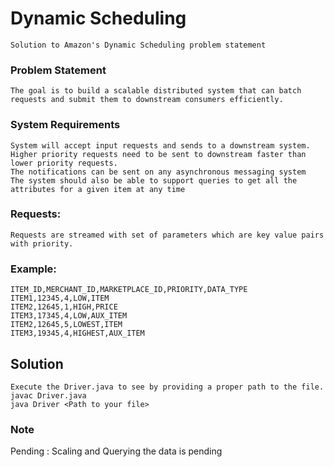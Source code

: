 # Dynamic Scheduling
    Solution to Amazon's Dynamic Scheduling problem statement

### Problem Statement
    The goal is to build a scalable distributed system that can batch requests and submit them to downstream consumers efficiently.
### System Requirements
    System will accept input requests and sends to a downstream system.
    Higher priority requests need to be sent to downstream faster than lower priority requests.
    The notifications can be sent on any asynchronous messaging system
    The system should also be able to support queries to get all the attributes for a given item at any time
### Requests:
    Requests are streamed with set of parameters which are key value pairs with priority.
### Example:
    ITEM_ID,MERCHANT_ID,MARKETPLACE_ID,PRIORITY,DATA_TYPE
    ITEM1,12345,4,LOW,ITEM
    ITEM2,12645,1,HIGH,PRICE
    ITEM3,17345,4,LOW,AUX_ITEM
    ITEM2,12645,5,LOWEST,ITEM
    ITEM3,19345,4,HIGHEST,AUX_ITEM

## Solution
    Execute the Driver.java to see by providing a proper path to the file. 
    javac Driver.java
    java Driver <Path to your file> 
    
### Note
Pending : Scaling and Querying the data is pending